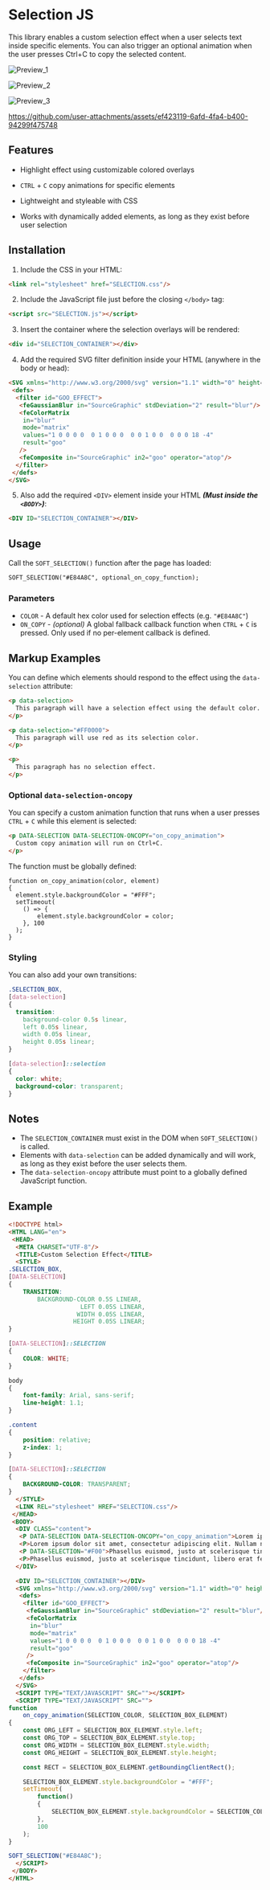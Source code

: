 # Selection JS

This library enables a custom selection effect when a user selects text inside specific elements. You can also trigger an optional animation when the user presses Ctrl+C to copy the selected content.

![Preview_1](https://github.com/user-attachments/assets/e039186d-03d0-4639-a941-8e45f0fb76ec)

![Preview_2](https://github.com/user-attachments/assets/533e179e-586d-4fd8-8dd0-86f5791a366d)

![Preview_3](https://github.com/user-attachments/assets/904667b5-a587-40e4-99cf-2f3712d15cff)

https://github.com/user-attachments/assets/ef423119-6afd-4fa4-b400-94299f475748

## Features

- Highlight effect using customizable colored overlays

- `CTRL` + `C` copy animations for specific elements

- Lightweight and styleable with CSS

- Works with dynamically added elements, as long as they exist before user selection

## Installation

1. Include the CSS in your HTML:

```HTML
<link rel="stylesheet" href="SELECTION.css"/>
```

2. Include the JavaScript file just before the closing `</body>` tag:

```HTML
<script src="SELECTION.js"></script>
```

3. Insert the container where the selection overlays will be rendered:

```HTML
<div id="SELECTION_CONTAINER"></div>
```

4. Add the required SVG filter definition inside your HTML (anywhere in the body or head):

```HTML
<SVG xmlns="http://www.w3.org/2000/svg" version="1.1" width="0" height="0">
 <defs>
  <filter id="GOO_EFFECT">
   <feGaussianBlur in="SourceGraphic" stdDeviation="2" result="blur"/>
   <feColorMatrix
    in="blur"
    mode="matrix"
    values="1 0 0 0 0  0 1 0 0 0  0 0 1 0 0  0 0 0 18 -4"
    result="goo"
   />
   <feComposite in="SourceGraphic" in2="goo" operator="atop"/>
  </filter>
 </defs>
</SVG>
```

5. Also add the required `<DIV>` element inside your HTML ***(Must inside the `<BODY>`)***:

```HTML
<DIV ID="SELECTION_CONTAINER"></DIV>
```

## Usage

Call the `SOFT_SELECTION()` function after the page has loaded:

```HTML
SOFT_SELECTION("#E84A8C", optional_on_copy_function);
```

### Parameters

* `COLOR` - A default hex color used for selection effects (e.g. `"#E84A8C"`)
* `ON_COPY` - *(optional)* A global fallback callback function when `CTRL` + `C` is pressed. Only used if no per-element callback is defined.

## Markup Examples

You can define which elements should respond to the effect using the `data-selection` attribute:

```HTML
<p data-selection>
  This paragraph will have a selection effect using the default color.
</p>

<p data-selection="#FF0000">
  This paragraph will use red as its selection color.
</p>

<p>
  This paragraph has no selection effect.
</p>

```

### Optional `data-selection-oncopy`

You can specify a custom animation function that runs when a user presses `CTRL` + `C` while this element is selected:

```HTML
<p DATA-SELECTION DATA-SELECTION-ONCOPY="on_copy_animation">
  Custom copy animation will run on Ctrl+C.
</p>
```

The function must be globally defined:

```JS
function on_copy_animation(color, element)
{
  element.style.backgroundColor = "#FFF";
  setTimeout(
  	() => {
    	element.style.backgroundColor = color;
  	}, 100
  );
}
```

### Styling

You can also add your own transitions:

```CSS
.SELECTION_BOX,
[data-selection]
{
  transition:
    background-color 0.5s linear,
    left 0.05s linear,
    width 0.05s linear,
    height 0.05s linear;
}

[data-selection]::selection
{
  color: white;
  background-color: transparent;
}
```

## Notes

* The `SELECTION_CONTAINER` must exist in the DOM when `SOFT_SELECTION()` is called.
* Elements with `data-selection` can be added dynamically and will work, as long as they exist before the user selects them.
* The `data-selection-oncopy` attribute must point to a globally defined JavaScript function.

## Example

```HTML
<!DOCTYPE html>
<HTML LANG="en">
 <HEAD>
  <META CHARSET="UTF-8"/>
  <TITLE>Custom Selection Effect</TITLE>
  <STYLE>
.SELECTION_BOX,
[DATA-SELECTION]
{
	TRANSITION:
		BACKGROUND-COLOR 0.5S LINEAR,
		            LEFT 0.05S LINEAR,
		           WIDTH 0.05S LINEAR,
		          HEIGHT 0.05S LINEAR;
}

[DATA-SELECTION]::SELECTION
{
	COLOR: WHITE;
}

body
{
	font-family: Arial, sans-serif;
	line-height: 1.1;
}

.content
{
	position: relative;
	z-index: 1;
}

[DATA-SELECTION]::SELECTION
{
	BACKGROUND-COLOR: TRANSPARENT;
}
  </STYLE>
  <LINK REL="stylesheet" HREF="SELECTION.css"/>
 </HEAD>
 <BODY>
  <DIV CLASS="content">
   <P DATA-SELECTION DATA-SELECTION-ONCOPY="on_copy_animation">Lorem ipsum with a custom CTRL + C animation. dolor sit amet, consectetur adipiscing elit. Nullam non urna vitae libero bibendum tincidunt.</P>
   <P>Lorem ipsum dolor sit amet, consectetur adipiscing elit. Nullam non urna vitae libero bibendum tincidunt.</P>
   <P DATA-SELECTION="#F00">Phasellus euismod, justo at scelerisque tincidunt, libero erat fermentum libero, nec tincidunt lorem arcu nec libero.</P>
   <P>Phasellus euismod, justo at scelerisque tincidunt, libero erat fermentum libero, nec tincidunt lorem arcu nec libero.</P>
  </DIV>

  <DIV ID="SELECTION_CONTAINER"></DIV>
  <SVG xmlns="http://www.w3.org/2000/svg" version="1.1" width="0" height="0">
   <defs>
    <filter id="GOO_EFFECT">
     <feGaussianBlur in="SourceGraphic" stdDeviation="2" result="blur"/>
     <feColorMatrix
      in="blur"
      mode="matrix"
      values="1 0 0 0 0  0 1 0 0 0  0 0 1 0 0  0 0 0 18 -4"
      result="goo"
     />
     <feComposite in="SourceGraphic" in2="goo" operator="atop"/>
    </filter>
   </defs>
  </SVG>
  <SCRIPT TYPE="TEXT/JAVASCRIPT" SRC=""></SCRIPT>
  <SCRIPT TYPE="TEXT/JAVASCRIPT" SRC="">
function
	on_copy_animation(SELECTION_COLOR, SELECTION_BOX_ELEMENT)
{
	const ORG_LEFT = SELECTION_BOX_ELEMENT.style.left;
	const ORG_TOP = SELECTION_BOX_ELEMENT.style.top;
	const ORG_WIDTH = SELECTION_BOX_ELEMENT.style.width;
	const ORG_HEIGHT = SELECTION_BOX_ELEMENT.style.height;

	const RECT = SELECTION_BOX_ELEMENT.getBoundingClientRect();

	SELECTION_BOX_ELEMENT.style.backgroundColor = "#FFF";
	setTimeout(
		function()
		{
			SELECTION_BOX_ELEMENT.style.backgroundColor = SELECTION_COLOR; 
		},
		100
	);
}

SOFT_SELECTION("#E84A8C");
  </SCRIPT>
 </BODY>
</HTML>
```
